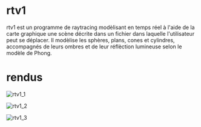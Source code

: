 # rtv1

  rtv1 est un programme de raytracing modèlisant en temps réel à l'aide de la carte graphique une scène décrite dans un fichier dans laquelle l'utilisateur peut se déplacer.
  Il modèlise les sphères, plans, cones et cylindres, accompagnés de leurs ombres et de leur réflèction lumineuse selon le modèle de Phong.

# rendus

![rtv1_1](https://user-images.githubusercontent.com/21102863/29941053-687d3054-8e91-11e7-892a-b9302bd2a24a.png)

![rtv1_2](https://user-images.githubusercontent.com/21102863/29941055-68b93e50-8e91-11e7-8f04-fd29751f459c.png)

![rtv1_3](https://user-images.githubusercontent.com/21102863/29941054-68a691a6-8e91-11e7-8ddd-db1ad3b340b6.png)
